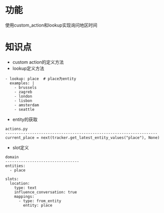 # 功能
使用custom_action和lookup实现询问地区时间

# 知识点
- custom action的定义方法
- lookup定义方法  

```shell
- lookup: place  # place为entity
  examples: |
    - brussels
    - zagreb
    - london
    - lisbon
    - amsterdam
    - seattle
```

- entity的获取
```shell
actions.py
--------------------------------------------------------------------
current_place = next(tracker.get_latest_entity_values("place"), None)
```

- slot定义
```shell
domain
---------------------------------
entities:
  - place

slots:
  location:
    type: text
    influence_conversation: true
    mappings:
      - type: from_entity
        entity: place
```


